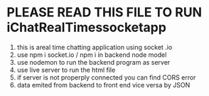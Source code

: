 # PLEASE READ THIS FILE TO RUN iChatRealTimessocketapp
1. this is areal time  chatting application using socket .io
2. use npm i socket.io / npm i in backend node model
3. use nodemon to run the backend program as server
4. use live server to run the html file 
5. if server is not properply connected you can find CORS  error
6. data emited from backend to front end  vice versa by JSON
 
